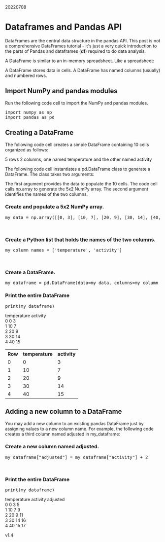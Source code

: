 20220708

# Dataframes and Pandas API

DataFrames are the central data structure in the pandas API. This post is not a comprehensive DataFrames tutorial - it's just a very quick introduction to the parts of Pandas and dataframes (<b>df</b>) required to do data analysis.

A DataFrame is similar to an in-memory spreadsheet. Like a spreadsheet:

A DataFrame stores data in cells.
A DataFrame has named columns (usually) and numbered rows.


## Import NumPy and pandas modules

Run the following code cell to import the NumPy and pandas modules.

<pre>
import numpy as np
import pandas as pd
</pre>



## Creating a DataFrame

The following code cell creates a simple DataFrame containing 10 cells organized as follows:

5 rows
2 columns, one named temperature and the other named activity

The following code cell instantiates a pd.DataFrame class to generate a DataFrame. The class takes two arguments:

The first argument provides the data to populate the 10 cells. The code cell calls np.array to generate the 5x2 NumPy array.
The second argument identifies the names of the two columns.

### Create and populate a 5x2 NumPy array.

<pre>my_data = np.array([[0, 3], [10, 7], [20, 9], [30, 14], [40, 15]])</pre>

​

### Create a Python list that holds the names of the two columns.

<pre>my_column_names = ['temperature', 'activity']</pre>

​

### Create a DataFrame.

<pre>my_dataframe = pd.DataFrame(data=my_data, columns=my_column_names)</pre>


### Print the entire DataFrame

<pre>print(my_dataframe)</pre>


temperature activity <br>
0            0         3<br>
1           10         7<br>
2           20         9<br>
3           30        14<br>
4           40        15<br>



<table>
    <tr>
	 <th>Row</th>
       	 <th>temperature</th>
      	  <th>activity</th>
   </tr>
   <tr>
	<td>0</td>
	<td>0</td>
	<td>3</td>
   </tr>
   <tr>
	<td>1</td>
    	<td>10</td>
    	<td>7</td>
    </tr>
    <tr>
	<td>2</td>
	<td>20</td>
	<td>9</td>
    </tr>
    <tr>
	<td>3</td>
    	<td>30</td>
    	<td>14</td>
    </tr>
    <tr>
	<td>4</td>
    	<td>40</td>
    	<td>15</td>
    </tr>
</table> 




## Adding a new column to a DataFrame

You may add a new column to an existing pandas DataFrame just by assigning values to a new column name. For example, the following code creates a third column named adjusted in my_dataframe:

### Create a new column named adjusted.

<pre>
my_dataframe["adjusted"] = my_dataframe["activity"] + 2
</pre>
​

### Print the entire DataFrame
<pre>
print(my_dataframe)
</pre>
   temperature  activity  adjusted<br>
0            0         3         5<br>
1           10         7         9<br>
2           20         9        11<br>
3           30        14        16<br>
4           40        15        17<br>







v1.4
